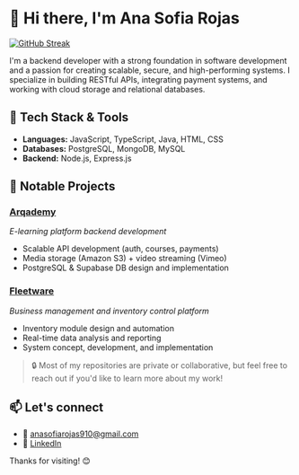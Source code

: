 # 👋 Hi there, I'm Ana Sofia Rojas
[![GitHub Streak](https://github-readme-streak-stats.herokuapp.com/?user=sofiarojas910&theme=tokyonight)](https://git.io/streak-stats)

I'm a backend developer with a strong foundation in software development and a passion for creating scalable, secure, and high-performing systems. I specialize in building RESTful APIs, integrating payment systems, and working with cloud storage and relational databases.

## 🔧 Tech Stack & Tools
- **Languages:** JavaScript, TypeScript, Java, HTML, CSS
- **Databases:** PostgreSQL, MongoDB, MySQL
- **Backend:** Node.js, Express.js

## 📌 Notable Projects

### [Arqademy](https://arqademy.com.mx)
_E-learning platform backend development_
- Scalable API development (auth, courses, payments)
- Media storage (Amazon S3) + video streaming (Vimeo)
- PostgreSQL & Supabase DB design and implementation

### [Fleetware](https://fleetwarecfm.com/home)
_Business management and inventory control platform_
- Inventory module design and automation
- Real-time data analysis and reporting
- System concept, development, and implementation

> 🔒 Most of my repositories are private or collaborative, but feel free to reach out if you'd like to learn more about my work!

## 📫 Let's connect
- 📧 anasofiarojas910@gmail.com  
- 💼 [LinkedIn](https://linkedin.com/in/ana-sofia-rojas-465421272)  

Thanks for visiting! 😊
